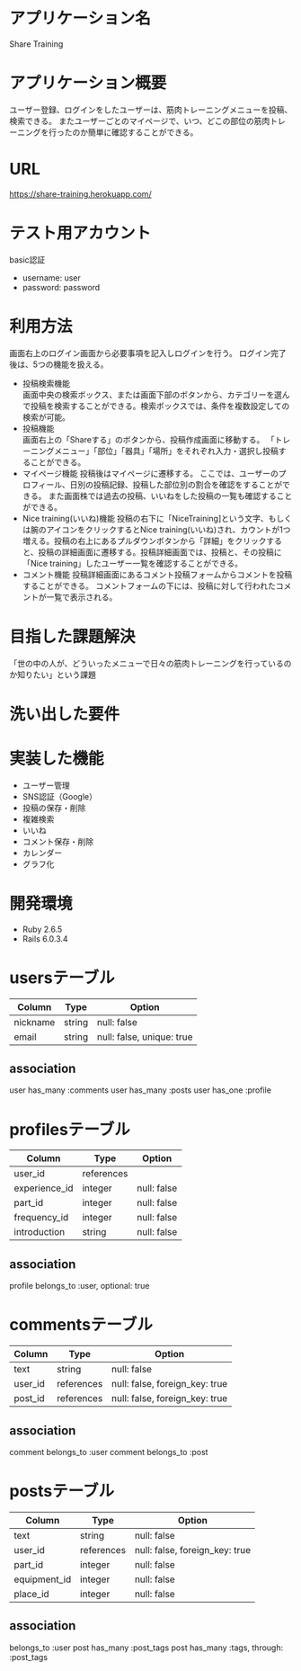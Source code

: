 # アプリケーション名
Share Training
# アプリケーション概要
ユーザー登録、ログインをしたユーザーは、筋肉トレーニングメニューを投稿、検索できる。
またユーザーごとのマイページで、いつ、どこの部位の筋肉トレーニングを行ったのか簡単に確認することができる。
# URL
https://share-training.herokuapp.com/
# テスト用アカウント
basic認証
- username: user
- password: password
# 利用方法
画面右上のログイン画面から必要事項を記入しログインを行う。
ログイン完了後は、5つの機能を扱える。
- 投稿検索機能<br>
画面中央の検索ボックス、または画面下部のボタンから、カテゴリーを選んで投稿を検索することができる。検索ボックスでは、条件を複数設定しての検索が可能。
- 投稿機能<br>
画面右上の「Shareする」のボタンから、投稿作成画面に移動する。
「トレーニングメニュー」「部位」「器具」「場所」をそれぞれ入力・選択し投稿することができる。
- マイページ機能
投稿後はマイページに遷移する。
ここでは、ユーザーのプロフィール、日別の投稿記録、投稿した部位別の割合を確認をすることができる。
また画面株では過去の投稿、いいねをした投稿の一覧も確認することができる。
- Nice training(いいね)機能
投稿の右下に「NiceTraining]という文字、もしくは腕のアイコンをクリックするとNice training(いいね)され、カウントが1つ増える。投稿の右上にあるプルダウンボタンから「詳細」をクリックすると、投稿の詳細画面に遷移する。投稿詳細画面では、投稿と、その投稿に「Nice training」したユーザー一覧を確認することができる。
- コメント機能
投稿詳細画面にあるコメント投稿フォームからコメントを投稿することができる。
コメントフォームの下には、投稿に対して行われたコメントが一覧で表示される。
# 目指した課題解決
「世の中の人が、どういったメニューで日々の筋肉トレーニングを行っているのか知りたい」という課題
# 洗い出した要件

# 実装した機能
- ユーザー管理
- SNS認証（Google）
- 投稿の保存・削除
- 複雑検索
- いいね
- コメント保存・削除
- カレンダー
- グラフ化

# 開発環境
- Ruby 2.6.5
- Rails 6.0.3.4

# usersテーブル
| Column        | Type           | Option                         |
|---------------|----------------|--------------------------------|
| nickname      | string         | null: false                    |
| email         | string         | null: false, unique: true      |

## association
user has_many :comments
user has_many :posts
user has_one :profile


# profilesテーブル
| Column        | Type           | Option                         |
|---------------|----------------|--------------------------------|
| user_id       | references     |                                |
| experience_id | integer        | null: false                    |
| part_id       | integer        | null: false                    |
| frequency_id  | integer        | null: false                    |
| introduction  | string         | null: false                    |

## association
profile belongs_to :user, optional: true

# commentsテーブル
| Column       | Type           | Option                         |
|--------------|----------------|--------------------------------|
| text         | string         | null: false                    |
| user_id      | references     | null: false, foreign_key: true |
| post_id      | references     | null: false, foreign_key: true |

## association
comment belongs_to :user
comment belongs_to :post


# postsテーブル 
| Column       | Type           | Option                         |
|--------------|----------------|--------------------------------|
| text         | string         | null: false                    |
| user_id      | references     | null: false, foreign_key: true |
| part_id      | integer        | null: false                    |
| equipment_id | integer        | null: false                    |
| place_id     | integer        | null: false                    |

## association
belongs_to :user
post has_many :post_tags
post has_many :tags, through: :post_tags
